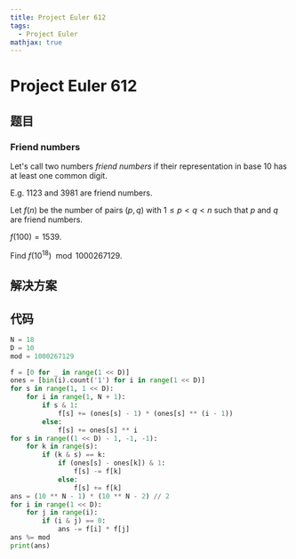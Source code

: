 ```yaml
---
title: Project Euler 612
tags:
  - Project Euler
mathjax: true
---
```

<escape><!-- more --></escape>
    
# Project Euler 612
## 题目
### Friend numbers



Let's call two numbers  *friend numbers* if their representation in base $10$ has at least one common digit.

E.g. $1123$ and $3981$ are friend numbers. 


Let $f(n)$ be the number of pairs $(p,q)$ with $1\le p \lt q \lt n$ such that $p$ and $q$ are friend numbers.

$f(100)=1539$.


Find $f(10^{18}) \mod 1000267129$.



## 解决方案


## 代码


```py
N = 18
D = 10
mod = 1000267129

f = [0 for _ in range(1 << D)]
ones = [bin(i).count('1') for i in range(1 << D)]
for s in range(1, 1 << D):
    for i in range(1, N + 1):
        if s & 1:
            f[s] += (ones[s] - 1) * (ones[s] ** (i - 1))
        else:
            f[s] += ones[s] ** i
for s in range((1 << D) - 1, -1, -1):
    for k in range(s):
        if (k & s) == k:
            if (ones[s] - ones[k]) & 1:
                f[s] -= f[k]
            else:
                f[s] += f[k]
ans = (10 ** N - 1) * (10 ** N - 2) // 2
for i in range(1 << D):
    for j in range(i):
        if (i & j) == 0:
            ans -= f[i] * f[j]
ans %= mod
print(ans)

```